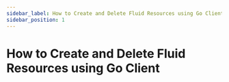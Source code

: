 ```yaml
---
sidebar_label: How to Create and Delete Fluid Resources using Go Client
sidebar_position: 1
---
```


# How to Create and Delete Fluid Resources using Go Client
